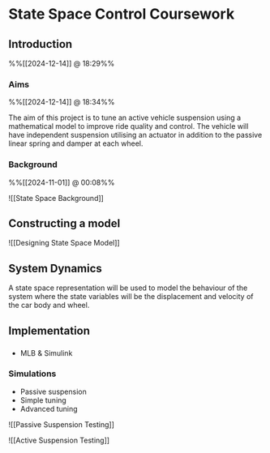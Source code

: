 # State Space Control Coursework

## Introduction
%%[[2024-12-14]] @ 18:29%%

### Aims
%%[[2024-12-14]] @ 18:34%%

The aim of this project is to tune an active vehicle suspension using a mathematical model to improve ride quality and control. The vehicle will have independent suspension utilising an actuator in addition to the passive linear spring and damper at each wheel.

### Background
%%[[2024-11-01]] @ 00:08%%

![[State Space Background]]

## Constructing a model

![[Designing State Space Model]]

## System Dynamics

A state space representation will be used to model the behaviour of the system where the state variables will be the displacement and velocity of the car body and wheel.

## Implementation

### 
- MLB & Simulink

### Simulations

- Passive suspension
- Simple tuning
- Advanced tuning

![[Passive Suspension Testing]]

![[Active Suspension Testing]]


